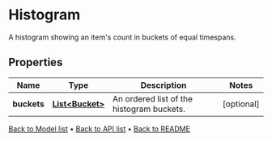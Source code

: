 

# Histogram

A histogram showing an item's count in buckets of equal timespans.

## Properties

| Name | Type | Description | Notes |
|------------ | ------------- | ------------- | -------------|
|**buckets** | [**List&lt;Bucket&gt;**](Bucket.md) | An ordered list of the histogram buckets. |  [optional] |



[Back to Model list](../README.md#documentation-for-models) &#8226; [Back to API list](../README.md#documentation-for-api-endpoints) &#8226; [Back to README](../README.md)


